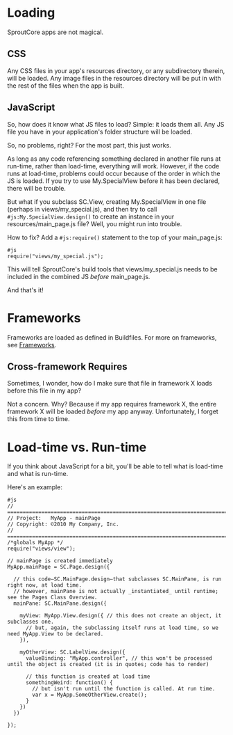Loading
=======

SproutCore apps are not magical.

CSS
---
Any CSS files in your app's resources directory, or any subdirectory therein, will be loaded.
Any image files in the resources directory will be put in with the rest of the files when the
app is built.

JavaScript
----------
So, how does it know what JS files to load? Simple: it loads them all. Any JS file
you have in your application's folder structure will be loaded.

So, no problems, right? For the most part, this just works.

As long as any code referencing something declared in another file runs at run-time, rather than load-time,
everything will work. However, if the code runs at load-time, problems could occur because of the order in
which the JS is loaded. If you try to use My.SpecialView before it has been declared, there will be trouble.

But what if you subclass SC.View, creating My.SpecialView in one file (perhaps in views/my\_special.js),
and then try to call `#js:My.SpecialView.design()` to create an instance in your resources/main\_page.js file? 
Well, you might run into trouble.

How to fix? Add a `#js:require()` statement to the top of your main_page.js:

    #js
    require("views/my_special.js");

This will tell SproutCore's build tools that views/my\_special.js needs to be included in the combined JS
_before_ main_page.js.

And that's it!

Frameworks
==========
Frameworks are loaded as defined in Buildfiles. For more on frameworks, see [Frameworks](frameworks.html).

Cross-framework Requires
------------------------
Sometimes, I wonder, how do I make sure that file in framework X loads before this file in my app?

Not a concern. Why? Because if my app requires framework X, the entire framework X will be loaded _before_
my app anyway. Unfortunately, I forget this from time to time.


Load-time vs. Run-time
======================
If you think about JavaScript for a bit, you'll be able to tell what is load-time and what is run-time.

Here's an example:

    #js
    // ==========================================================================
    // Project:   MyApp - mainPage
    // Copyright: ©2010 My Company, Inc.
    // ==========================================================================
    /*globals MyApp */
    require("views/view");
    
    // mainPage is created immediately
    MyApp.mainPage = SC.Page.design({
      
      // this code—SC.MainPage.design—that subclasses SC.MainPane, is run right now, at load time.
      // however, mainPane is not actually _instantiated_ until runtime; see the Pages Class Overview.
      mainPane: SC.MainPane.design({
        
        myView: MyApp.View.design({ // this does not create an object, it subclasses one.
          // but, again, the subclassing itself runs at load time, so we need MyApp.View to be declared.
        }),
        
        myOtherView: SC.LabelView.design({
          valueBinding: "MyApp.controller", // this won't be processed until the object is created (it is in quotes; code has to render)
          
          // this function is created at load time
          somethingWeird: function() {
            // but isn't run until the function is called. At run time.
            var x = MyApp.SomeOtherView.create();
          }
        })
      })

    });
